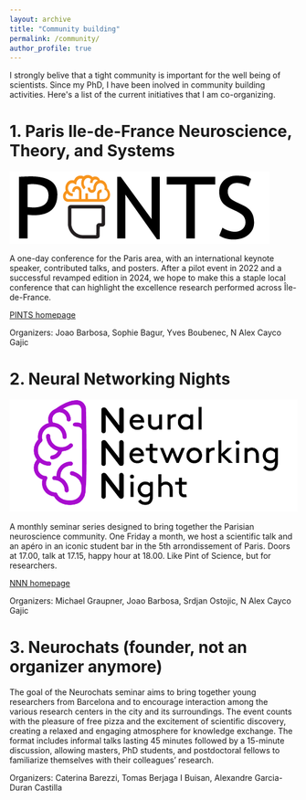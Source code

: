 ```yaml
---
layout: archive
title: "Community building"
permalink: /community/
author_profile: true
---
```


I strongly belive that a tight community is important for the well being of scientists. Since my PhD, I have been inolved in community building activities. Here's a list of the current initiatives that I am co-organizing.


# 1. Paris Ile-de-France Neuroscience, Theory, and Systems
  
![alt text](../images/pints_header_10.png)

A one-day conference for the Paris area, with an international keynote speaker, contributed talks, and posters. After a pilot event in 2022 and a successful revamped edition in 2024, we hope to make this a staple local conference that can highlight the excellence research performed across Île-de-France. 

[PINTS homepage](pints.fr) 

Organizers: Joao Barbosa, Sophie Bagur, Yves Boubenec, N Alex Cayco Gajic


# 2. Neural Networking Nights 

![alt text](../images/logo-NNN_small2.png)


A monthly seminar series designed to bring together the Parisian neuroscience community. One Friday a month, we host a scientific talk and an apéro in an iconic student bar in the 5th arrondissement of Paris. Doors at 17.00, talk at 17.15, happy hour at 18.00. Like Pint of Science, but for researchers.

[NNN homepage](https://neuralnetworkingnight.github.io/)

Organizers: Michael Graupner, Joao Barbosa, Srdjan Ostojic, N Alex Cayco Gajic 

# 3. Neurochats (founder, not an organizer anymore)

The goal of the Neurochats seminar aims to bring together young researchers from Barcelona and to encourage interaction among the various research centers in the city and its surroundings. The event counts with the pleasure of free pizza and the excitement of scientific discovery, creating a relaxed and engaging atmosphere for knowledge exchange. The format includes informal talks lasting 45 minutes followed by a 15-minute discussion, allowing masters, PhD students, and postdoctoral fellows to familiarize themselves with their colleagues’ research.

Organizers: Caterina Barezzi, Tomas Berjaga I Buisan, Alexandre Garcia-Duran Castilla
